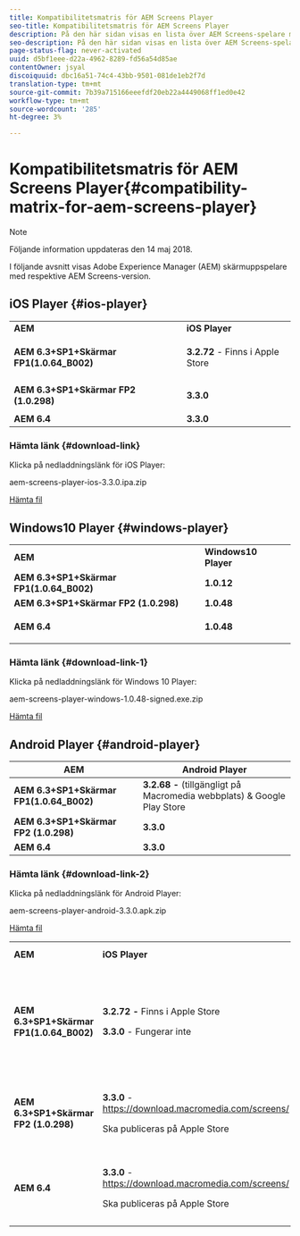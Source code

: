 ```yaml
---
title: Kompatibilitetsmatris för AEM Screens Player
seo-title: Kompatibilitetsmatris för AEM Screens Player
description: På den här sidan visas en lista över AEM Screens-spelare med deras respektive AEM Screens-version.
seo-description: På den här sidan visas en lista över AEM Screens-spelare med deras respektive AEM Screens-version.
page-status-flag: never-activated
uuid: d5bf1eee-d22a-4962-8289-fd56a54d85ae
contentOwner: jsyal
discoiquuid: dbc16a51-74c4-43bb-9501-081de1eb2f7d
translation-type: tm+mt
source-git-commit: 7b39a715166eeefdf20eb22a4449068ff1ed0e42
workflow-type: tm+mt
source-wordcount: '285'
ht-degree: 3%

---
```



# Kompatibilitetsmatris för AEM Screens Player{#compatibility-matrix-for-aem-screens-player}

>[!NOTE]
>
>Följande information uppdateras den 14 maj 2018.

I följande avsnitt visas Adobe Experience Manager (AEM) skärmuppspelare med respektive AEM Screens-version.

## iOS Player {#ios-player}

<table> 
 <tbody>
  <tr>
   <td><strong>AEM</strong></td> 
   <td><strong>iOS Player</strong></td> 
  </tr>
  <tr>
   <td><strong>AEM 6.3+SP1+Skärmar FP1(1.0.64_B002)</strong></td> 
   <td><p><strong>3.2.72</strong> - Finns i Apple Store</p> <p> </p> </td> 
  </tr>
  <tr>
   <td><strong><strong>AEM 6.3+SP1+Skärmar FP2 (1.0.298)</strong></strong></td> 
   <td><p><strong>3.3.0</strong> </p> <p> </p> </td> 
  </tr>
  <tr>
   <td><strong>AEM 6.4</strong></td> 
   <td><strong>3.3.0</strong> </td> 
  </tr>
 </tbody>
</table>

### Hämta länk {#download-link}

Klicka på nedladdningslänk för iOS Player:

aem-screens-player-ios-3.3.0.ipa.zip

[Hämta fil](assets/aem-screens-player-ios-330ipa.zip)

## Windows10 Player {#windows-player}

<table> 
 <tbody>
  <tr>
   <td><strong>AEM</strong></td> 
   <td><strong>Windows10 Player</strong></td> 
  </tr>
  <tr>
   <td><strong>AEM 6.3+SP1+Skärmar FP1(1.0.64_B002)</strong></td> 
   <td><strong>1.0.12</strong><br /> </td> 
  </tr>
  <tr>
   <td><strong><strong>AEM 6.3+SP1+Skärmar FP2 (1.0.298)</strong></strong></td> 
   <td><strong>1.0.48 </strong></td> 
  </tr>
  <tr>
   <td><strong>AEM 6.4</strong></td> 
   <td><p><strong>1.0.48 </strong></p> </td> 
  </tr>
 </tbody>
</table>

### Hämta länk {#download-link-1}

Klicka på nedladdningslänk för Windows 10 Player:

aem-screens-player-windows-1.0.48-signed.exe.zip

[Hämta fil](assets/aem-screens-player-windows-1048-signedexe.zip)

## Android Player {#android-player}

| **AEM** | **Android Player** |
|---|---|
| **AEM 6.3+SP1+Skärmar FP1(1.0.64_B002)** | **3.2.68 -** (tillgängligt på Macromedia webbplats) &amp; Google Play Store |
| **AEM 6.3+SP1+Skärmar FP2 (1.0.298)** | **3.3.0** |
| **AEM 6.4** | **3.3.0** |

### Hämta länk {#download-link-2}

Klicka på nedladdningslänk för Android Player:

aem-screens-player-android-3.3.0.apk.zip

[Hämta fil](assets/aem-screens-player-android-330apk.zip)

<table> 
 <tbody>
  <tr>
   <td><strong>AEM</strong></td> 
   <td><strong>iOS Player</strong></td> 
   <td><strong>Windows10 Player</strong></td> 
   <td><strong>Chrome OS Player</strong><br /> </td> 
   <td><strong>Android Player</strong></td> 
  </tr>
  <tr>
   <td><strong>AEM 6.3+SP1+Skärmar FP1(1.0.64_B002)</strong></td> 
   <td><p><strong>3.2.72 - </strong>Finns i Apple Store</p> <p><strong>3.3.0</strong> - Fungerar inte</p> <p> </p> </td> 
   <td><strong>1.0.12</strong> - (tillgängligt på Macromedia)</td> 
   <td><p><strong>1.0.30 -</strong> Finns i Chrome Store.</p> <p>Stöds inte med funktionspaket 1</p> </td> 
   <td><strong>3.2.68 -</strong> (tillgängligt på Macromedia webbplats) &amp; Google Play Store</td> 
  </tr>
  <tr>
   <td><strong><strong>AEM 6.3+SP1+Skärmar FP2 (1.0.298)</strong></strong></td> 
   <td><p><strong>3.3.0</strong> - <a href="https://download.macromedia.com/screens/">https://download.macromedia.com/screens/</a></p> <p>Ska publiceras på Apple Store</p> <p> </p> </td> 
   <td><strong>1.0.48 -</strong> <a href="https://download.macromedia.com/screens/">https://download.macromedia.com/screens/</a></td> 
   <td><p><strong>1.0.42 - </strong></p> <p>Ska publiceras på Chrome Store</p> </td> 
   <td><strong>3.3.0 - </strong><a href="https://download.macromedia.com/screens/">https://download.macromedia.com/screens/</a></td> 
  </tr>
  <tr>
   <td><strong>AEM 6.4</strong></td> 
   <td><p><strong>3.3.0</strong> - <a href="https://download.macromedia.com/screens/">https://download.macromedia.com/screens/</a></p> <p>Ska publiceras på Apple Store</p> </td> 
   <td><p><strong>1.0.48 -</strong><br /> </p> <p><a href="https://download.macromedia.com/screens/">https://download.macromedia.com/screens/</a></p> </td> 
   <td><p><strong>1.0.42 - </strong></p> <p>Ska publiceras på Chrome Store</p> </td> 
   <td><strong>3.3.0 - </strong><a href="https://download.macromedia.com/screens/">https://download.macromedia.com/screens/</a></td> 
  </tr>
 </tbody>
</table>

